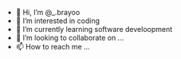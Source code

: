 - 👋 Hi, I’m @_.brayoo
- 👀 I’m interested in coding
- 🌱 I’m currently learning software develoopment
- 💞️ I’m looking to collaborate on ...
- 📫 How to reach me ...

<!---
tonixclaw/tonixclaw is a ✨ special ✨ repository because its `README.md` (this file) appears on your GitHub profile.
You can click the Preview link to take a look at your changes.
--->
